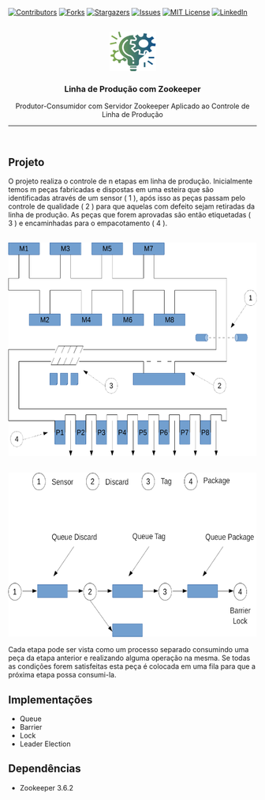 [![Contributors][contributors-shield]][contributors-url]
[![Forks][forks-shield]][forks-url]
[![Stargazers][stars-shield]][stars-url]
[![Issues][issues-shield]][issues-url]
[![MIT License][license-shield]][license-url]
[![LinkedIn][linkedin-shield]][linkedin-url]

<p align="center">
  <br/>
  <a href="#">
    <img src="src/main/java/com/raulduarte/image/icon.png" alt="Logo" width="95" height="80">
  </a>

  <h3 align="center">Linha de Produção com Zookeeper</h3>

  <p align="center">
    Produtor-Consumidor com Servidor Zookeeper Aplicado ao Controle de Linha de Produção
    <br />
    <hr/>
    <br/>
  </p>
</p>

## Projeto

O projeto realiza o controle de n etapas em linha de produção.
Inicialmente temos m peças fabricadas e dispostas em uma esteira que são identificadas 
através de um sensor ( 1 ), após isso as peças passam pelo controle de qualidade ( 2 ) 
para que aquelas com defeito sejam retiradas da linha de produção. As peças que forem aprovadas 
são então etiquetadas ( 3 ) e encaminhadas para o empacotamento ( 4 ).

<p align="center">
  <br/>
  <a href="#">
    <img src="src/main/java/com/raulduarte/image/cover1.png" alt="zookeeper production line" width="644" height="432">
  </a>
</p>

<p align="center">
  <br/>
  <a href="#">
    <img src="src/main/java/com/raulduarte/image/cover2.png" alt="zookeeper production line" width="544" height="332">
  </a>
</p>

Cada etapa pode ser vista como um processo separado consumindo uma peça da etapa
anterior e realizando alguma operação na mesma. Se todas as condições forem
satisfeitas esta peça é colocada em uma fila para que a próxima etapa possa consumi-la.

## Implementações

 * Queue
 * Barrier
 * Lock
 * Leader Election

## Dependências

 * Zookeeper 3.6.2


<!-- MARKDOWN LINKS & IMAGES -->

[contributors-shield]: https://img.shields.io/github/contributors/raulduarte/Zookeeper-Production-Line?style=flat-square
[contributors-url]: https://github.com/raulduarte/Zookeeper-Production-Line/graphs/contributors
[forks-shield]: https://img.shields.io/github/forks/raulduarte/Zookeeper-Production-Line?style=flat-square
[forks-url]: https://github.com/raulduarte/Zookeeper-Production-Line/network/members
[stars-shield]: https://img.shields.io/github/stars/raulduarte/Zookeeper-Production-Line?style=flat-square
[stars-url]: https://github.com/raulduarte/Zookeeper-Production-Line/stargazers
[issues-shield]: https://img.shields.io/github/issues/raulduarte/Zookeeper-Production-Line?style=flat-square
[issues-url]: https://github.com/raulduarte/Zookeeper-Production-Line/issues
[license-shield]: https://img.shields.io/github/license/raulduarte/Zookeeper-Production-Line?style=flat-square
[license-url]: https://github.com/raulduarte/Zookeeper-Production-Line/blob/master/LICENSE
[linkedin-shield]: https://img.shields.io/badge/-LinkedIn-black.svg?style=flat-square&logo=linkedin&colorB=555
[linkedin-url]: https://www.linkedin.com/in/raul-duarte/
